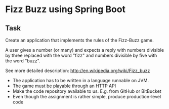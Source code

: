 # Fizz Buzz using Spring Boot

## Task

Create an application that implements the rules of the Fizz-Buzz game.

A user gives a number (or many) and expects a reply with numbers divisible by three replaced with the word "fizz" and numbers divisible by five with the word "buzz".

See more detailed description: http://en.wikipedia.org/wiki/Fizz_buzz

* The application has to be written in a language runnable on JVM.
* The game must be playable through an HTTP API
* Make the code repository available to us. E.g. from GitHub or BitBucket
* Even though the assignment is rather simple, produce production-level code